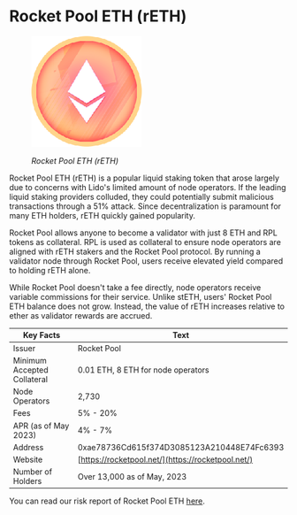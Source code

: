 # Rocket Pool ETH (rETH)

<figure><img src="../../.gitbook/assets/rETH.png" alt=""><figcaption><p><em>Rocket Pool ETH (rETH)</em></p></figcaption></figure>

Rocket Pool ETH (rETH) is a popular liquid staking token that arose largely due to concerns with Lido's limited amount of node operators. If the leading liquid staking providers colluded, they could potentially submit malicious transactions through a 51% attack. Since decentralization is paramount for many ETH holders, rETH quickly gained popularity.&#x20;

Rocket Pool allows anyone to become a validator with just 8 ETH and RPL tokens as collateral. RPL is used as collateral to ensure node operators are aligned with rETH stakers and the Rocket Pool protocol. By running a validator node through Rocket Pool, users receive elevated yield compared to holding rETH alone.

While Rocket Pool doesn't take a fee directly, node operators receive variable commissions for their service. Unlike stETH, users' Rocket Pool ETH balance does not grow. Instead, the value of rETH increases relative to ether as validator rewards are accrued.

| Key Facts                    | Text                                               |
| ---------------------------- | -------------------------------------------------- |
| Issuer                       | Rocket Pool                                        |
| Minimum Accepted Collateral  | 0.01 ETH, 8 ETH for node operators                 |
| Node Operators               | 2,730                                              |
| Fees                         | 5% - 20%                                           |
| APR (as of May 2023)         | 4% - 7%                                            |
| Address                      | 0xae78736Cd615f374D3085123A210448E74Fc6393         |
| Website                      | [https://rocketpool.net/](https://rocketpool.net/) |
| Number of Holders            | Over 13,000 as of May, 2023                        |

You can read our risk report of Rocket Pool ETH [here](../../security-and-risks/risk-reports/reth.md).
